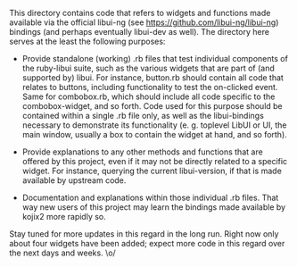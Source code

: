 This directory contains code that refers to widgets and functions made available via the official libui-ng (see https://github.com/libui-ng/libui-ng) bindings (and perhaps eventually libui-dev as well). The directory here serves at the least the following purposes:

- Provide standalone (working) .rb files that test individual components of
the ruby-libui suite, such as the various widgets that are part of (and supported by)
libui. For instance, button.rb should contain all code that relates to buttons,
including functionality to test the on-clicked event. Same for combobox.rb, which
should include all code specific to the combobox-widget, and so forth. Code used
for this purpose should be contained within a single .rb file only, as well as the
libui-bindings necessary to demonstrate its functionality (e. g. toplevel LibUI or
UI, the main window, usually a box to contain the widget at hand, and so forth).

- Provide explanations to any other methods and functions that are offered
by this project, even if it may not be directly related to a specific widget.
For instance, querying the current libui-version, if that is made available
by upstream code.

- Documentation and explanations within those individual .rb files. That way
new users of this project may learn the bindings made available by kojix2
more rapidly so.

Stay tuned for more updates in this regard in the long run. Right now only about four
widgets have been added; expect more code in this regard over the next days and weeks. \o/

